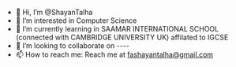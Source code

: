 - 👋 Hi, I’m @ShayanTalha
- 👀 I’m interested in Computer Science
- 🌱 I’m currently learning in SAAMAR INTERNATIONAL SCHOOL (connected with CAMBRIDGE UNIVERSITY UK) affilated to IGCSE
- 💞️ I’m looking to collaborate on ----
- 📫 How to reach me: Reach me at fashayantalha@gmail.com

<!---
ShayanTalha/ShayanTalha is a ✨ special ✨ repository because its `README.md` (this file) appears on your GitHub profile.
You can click the Preview link to take a look at your changes.
--->

